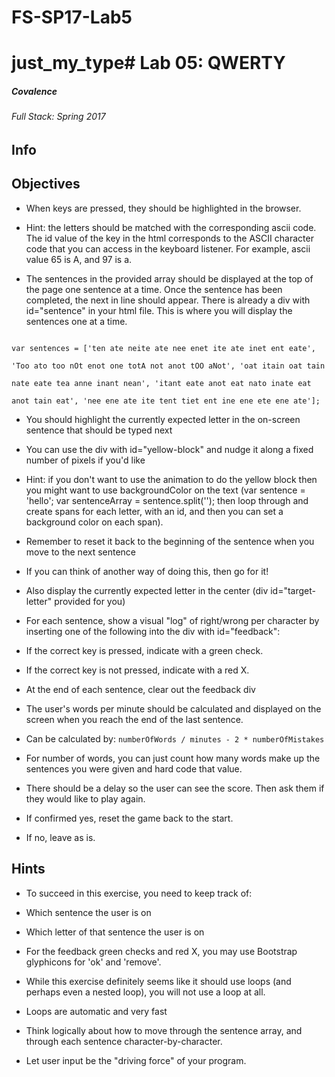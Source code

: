 # FS-SP17-Lab5
# just_my_type# Lab 05: QWERTY

##### Covalence

###### Full Stack: Spring 2017

## Info

<!-- * You are going to build a typing game

* This lab uses the Bootstrap UI Framework. It is already imported for you.

* You will be using JQuery to complete this lab

* Make sure you import JQuery into your html file

* You will also need to import your own JavaScript file -->

## Objectives

<!-- * (ALREADY COMPLETE) Create two keyboards (include space bar):

* First keyboard, lowercase keys, numbers and special characters accessed without shift

* Second, keys accessed while holding down the shift key

* Exclude keys like tab, delete, shift, command, ctl, aps, option/alt & enter

* The first keyboard should be the only one displayed when the page loads.

* While the shift key is held down, hide the lowercase keyboard and show the uppercase one

* When the shift key is released, show the lowercase keyboard and hide the uppercase one -->

* When keys are pressed, they should be highlighted in the browser.

* Hint: the letters should be matched with the corresponding ascii code. The id value of the key in the html corresponds to the ASCII character code that you can access in the keyboard listener. For example, ascii value 65 is A, and 97 is a.

* The sentences in the provided array should be displayed at the top of the page one sentence at a time. Once the sentence has been completed, the next in line should appear. There is already a div with id="sentence" in your html file. This is where you will display the sentences one at a time.

```

var sentences = ['ten ate neite ate nee enet ite ate inet ent eate',

'Too ato too nOt enot one totA not anot tOO aNot', 'oat itain oat tain

nate eate tea anne inant nean', 'itant eate anot eat nato inate eat

anot tain eat', 'nee ene ate ite tent tiet ent ine ene ete ene ate'];

```

* You should highlight the currently expected letter in the on-screen sentence that should be typed next

* You can use the div with id="yellow-block" and nudge it along a fixed number of pixels if you'd like

* Hint: if you don't want to use the animation to do the yellow block then you might want to use backgroundColor on the text (var sentence = 'hello'; var sentenceArray = sentence.split(''); then loop through and create spans for each letter, with an id, and then you can set a background color on each span).

* Remember to reset it back to the beginning of the sentence when you move to the next sentence

* If you can think of another way of doing this, then go for it!

* Also display the currently expected letter in the center (div id="target-letter" provided for you)

* For each sentence, show a visual "log" of right/wrong per character by inserting one of the following into the div with id="feedback":

* If the correct key is pressed, indicate with a green check.

* If the correct key is not pressed, indicate with a red X.

* At the end of each sentence, clear out the feedback div

* The user's words per minute should be calculated and displayed on the screen when you reach the end of the last sentence.

* Can be calculated by: `numberOfWords / minutes - 2 * numberOfMistakes`

* For number of words, you can just count how many words make up the sentences you were given and hard code that value.

* There should be a delay so the user can see the score. Then ask them if they would like to play again.

* If confirmed yes, reset the game back to the start.

* If no, leave as is.

## Hints

* To succeed in this exercise, you need to keep track of:

* Which sentence the user is on

* Which letter of that sentence the user is on

* For the feedback green checks and red X, you may use Bootstrap glyphicons for 'ok' and 'remove'.

* While this exercise definitely seems like it should use loops (and perhaps even a nested loop), you will not use a loop at all.

* Loops are automatic and very fast

* Think logically about how to move through the sentence array, and through each sentence character-by-character.

* Let user input be the "driving force" of your program.